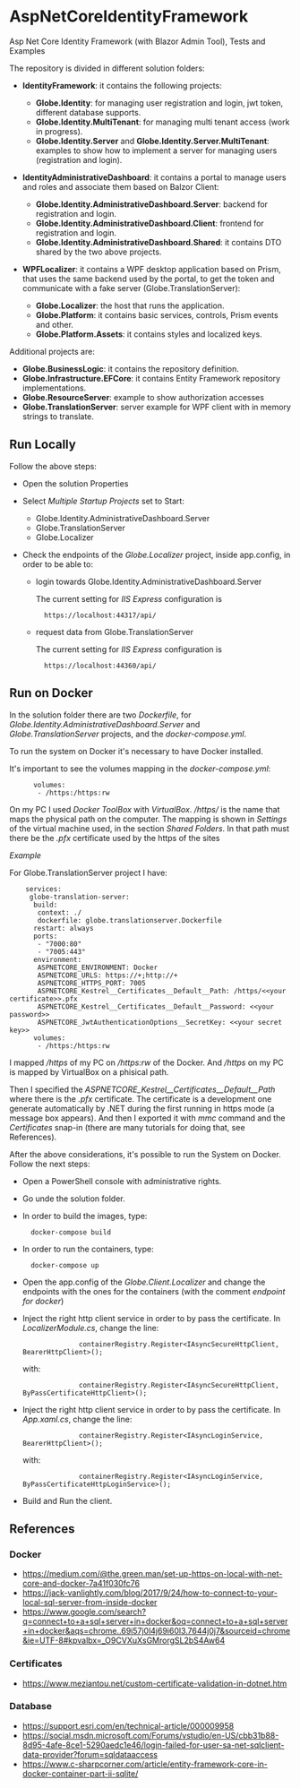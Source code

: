 # AspNetCoreIdentityFramework
Asp Net Core Identity Framework (with Blazor Admin Tool), Tests and Examples

The repository is divided in different solution folders:

- **IdentityFramework**: it contains the following projects:
    
    * **Globe.Identity**: for managing user registration and login, jwt token, different database supports.
    * **Globe.Identity.MultiTenant**: for managing multi tenant access (work in progress).
    * **Globe.Identity.Server** and **Globe.Identity.Server.MultiTenant**: examples to show how to implement a server for managing users (registration and login).
- **IdentityAdministrativeDashboard**: it contains a portal to manage users and roles and associate them based on Balzor Client:

    * **Globe.Identity.AdministrativeDashboard.Server**: backend for registration and login.
    * **Globe.Identity.AdministrativeDashboard.Client**: frontend for registration and login.
    * **Globe.Identity.AdministrativeDashboard.Shared**: it contains DTO shared by the two above projects.

- **WPFLocalizer**: it contains a WPF desktop application based on Prism, that uses the same backend used by the portal, to get the token and communicate with a fake server (Globe.TranslationServer):

    * **Globe.Localizer**: the host that runs the application.
    * **Globe.Platform**: it contains basic services, controls, Prism events and other.
    * **Globe.Platform.Assets**: it contains styles and localized keys.

Additional projects are:

- **Globe.BusinessLogic**: it contains the repository definition.
- **Globe.Infrastructure.EFCore**: it contains Entity Framework repository implementations. 
- **Globe.ResourceServer**: example to show authorization accesses
- **Globe.TranslationServer**: server example for WPF client with in memory strings to translate.

## Run Locally

Follow the above steps:

- Open the solution Properties

- Select *Multiple Startup Projects* set to Start:
    
    - Globe.Identity.AdministrativeDashboard.Server
    - Globe.TranslationServer
    - Globe.Localizer

- Check the endpoints of the *Globe.Localizer* project, inside app.config, in order to be able to:

    - login towards Globe.Identity.AdministrativeDashboard.Server

        The current setting for *IIS Express* configuration is

            https://localhost:44317/api/

    - request data from Globe.TranslationServer

        The current setting for *IIS Express* configuration is

            https://localhost:44360/api/

## Run on Docker

In the solution folder there are two *Dockerfile*, for *Globe.Identity.AdministrativeDashboard.Server* and *Globe.TranslationServer* projects, and the *docker-compose.yml*.

To run the system on Docker it's necessary to have Docker installed.

It's important to see the volumes mapping in the *docker-compose.yml*:

          volumes:
           - /https:/https:rw

On my PC I used *Docker ToolBox* with *VirtualBox*. */https/* is the name that maps the physical path on the computer. The mapping is shown in *Settings* of the virtual machine used, in the section *Shared Folders*.
In that path must there be the *.pfx* certificate used by the https of the sites

*Example*

For Globe.TranslationServer project I have:

        services:
         globe-translation-server:
          build:
           context: ./
           dockerfile: globe.translationserver.Dockerfile
          restart: always
          ports:
           - "7000:80"
           - "7005:443"
          environment:
           ASPNETCORE_ENVIRONMENT: Docker
           ASPNETCORE_URLS: https://+;http://+
           ASPNETCORE_HTTPS_PORT: 7005
           ASPNETCORE_Kestrel__Certificates__Default__Path: /https/<<your certificate>>.pfx
           ASPNETCORE_Kestrel__Certificates__Default__Password: <<your password>>
           ASPNETCORE_JwtAuthenticationOptions__SecretKey: <<your secret key>>
          volumes:
           - /https:/https:rw

I mapped */https* of my PC on */https:rw* of the Docker. And */https* on my PC is mapped by VirtualBox on a phisical path.

Then I specified the *ASPNETCORE_Kestrel__Certificates__Default__Path* where there is the *.pfx* certificate. The certificate is a development one generate automatically by .NET during the first running in https mode (a message box appears). And then I exported it with *mmc* command and the *Certificates* snap-in (there are many tutorials for doing that, see References). 

After the above considerations, it's possible to run the System on Docker. Follow the next steps:

- Open a PowerShell console with administrative rights.
- Go unde the solution folder.
- In order to build the images, type:

        docker-compose build

- In order to run the containers, type:

        docker-compose up

- Open the app.config of the *Globe.Client.Localizer* and change the endpoints with the ones for the containers (with the comment *endpoint for docker*)
- Inject the right http client service in order to by pass the certificate. In *LocalizerModule.cs*, change the line:

                    containerRegistry.Register<IAsyncSecureHttpClient, BearerHttpClient>();

    with:

                    containerRegistry.Register<IAsyncSecureHttpClient, ByPassCertificateHttpClient>();
- Inject the right http client service in order to by pass the certificate. In *App.xaml.cs*, change the line:

                    containerRegistry.Register<IAsyncLoginService, BearerHttpClient>();

    with:

                    containerRegistry.Register<IAsyncLoginService, ByPassCertificateHttpLoginService>();


- Build and Run the client.

## References

### Docker

- <https://medium.com/@the.green.man/set-up-https-on-local-with-net-core-and-docker-7a41f030fc76>
- <https://jack-vanlightly.com/blog/2017/9/24/how-to-connect-to-your-local-sql-server-from-inside-docker>
- <https://www.google.com/search?q=connect+to+a+sql+server+in+docker&oq=connect+to+a+sql+server+in+docker&aqs=chrome..69i57j0l4j69i60l3.7644j0j7&sourceid=chrome&ie=UTF-8#kpvalbx=_O9CVXuXsGMrorgSL2bS4Aw64>

### Certificates

- <https://www.meziantou.net/custom-certificate-validation-in-dotnet.htm>

### Database

- <https://support.esri.com/en/technical-article/000009958>
- <https://social.msdn.microsoft.com/Forums/vstudio/en-US/cbb31b88-8d95-4afe-8ce1-5290aedc1e46/login-failed-for-user-sa-net-sqlclient-data-provider?forum=sqldataaccess>
- <https://www.c-sharpcorner.com/article/entity-framework-core-in-docker-container-part-ii-sqlite/>